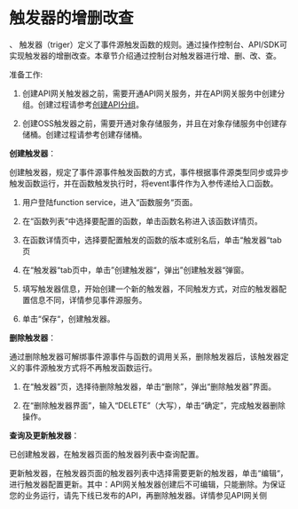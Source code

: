 # 触发器的增删改查
、
触发器（triger）定义了事件源触发函数的规则。通过操作控制台、API/SDK可实现触发器的增删改查。本章节介绍通过控制台对触发器进行增、删、改、查。

准备工作:

1. 创建API网关触发器之前，需要开通API网关服务，并在API网关服务中创建分组。创建过程请参考[创建API分组](../../../../../../documentation/Internet-Middleware/API-Gateway/Operation-Guide/Create-API/Create-API.md)。

2. 创建OSS触发器之前，需要开通对象存储服务，并且在对象存储服务中创建存储桶。创建过程请参考创建存储桶。

 

**创建触发器**：

创建触发器，规定了事件源事件触发函数的方式，事件根据事件源类型同步或异步触发函数运行，并在函数触发执行时，将event事件作为入参传递给入口函数。

1. 用户登陆function service，进入“函数服务“页面。

2. 在“函数列表“中选择要配置的函数，单击函数名称进入该函数详情页。

3. 在函数详情页中，选择要配置触发的函数的版本或别名后，单击“触发器“tab页

4. 在“触发器“tab页中，单击”创建触发器“，弹出”创建触发器“弹窗。

5. 填写触发器信息，开始创建一个新的触发器，不同触发方式，对应的触发器配置信息不同，详情参见事件源服务。

6. 单击“保存“，创建触发器。

 

**删除触发器**：

通过删除触发器可解绑事件源事件与函数的调用关系，删除触发器后，该触发器定义的事件源触发方式将不再触发函数运行。

1. 在“触发器”页，选择待删除触发器，单击“删除”，弹出“删除触发器”界面。

2. 在“删除触发器界面”，输入“DELETE”（大写），单击“确定”，完成触发器删除操作。

 

**查询及更新触发器**：

已创建触发器，在触发器页面的触发器列表中查询配置。

更新触发器，在触发器页面的触发器列表中选择需要更新的触发器，单击“编辑“，进行触发器配置更新。其中：API网关触发器创建后不可编辑，只能删除。为保证您的业务运行，请先下线已发布的API，再删除触发器。详情参见API网关侧
